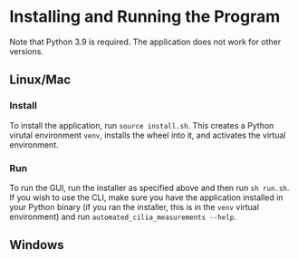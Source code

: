 # Installing and Running the Program

Note that Python 3.9 is required. The application does not work for other versions.

## Linux/Mac

### Install

To install the application, run `source install.sh`. This creates a Python virutal environment `venv`, installs the wheel into it, and activates the virtual environment.

### Run

To run the GUI, run the installer as specified above and then run `sh run.sh`. If you wish to use the CLI, make sure you have the application installed in your Python binary (if you ran the installer, this is in the `venv` virtual environment) and run `automated_cilia_measurements --help`.

## Windows